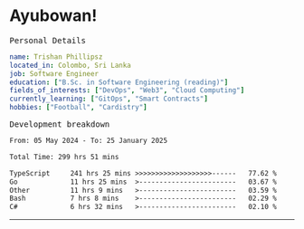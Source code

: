 # Ayubowan!

<samp>Personal Details</samp>

```yaml
name: Trishan Phillipsz
located_in: Colombo, Sri Lanka
job: Software Engineer
education: ["B.Sc. in Software Engineering (reading)"]
fields_of_interests: ["DevOps", "Web3", "Cloud Computing"]
currently_learning: ["GitOps", "Smart Contracts"]
hobbies: ["Football", "Cardistry"]
```

<samp>Development breakdown</samp>

<!--START_SECTION:waka-->

```txt
From: 05 May 2024 - To: 25 January 2025

Total Time: 299 hrs 51 mins

TypeScript     241 hrs 25 mins >>>>>>>>>>>>>>>>>>>------   77.62 %
Go             11 hrs 25 mins  >------------------------   03.67 %
Other          11 hrs 9 mins   >------------------------   03.59 %
Bash           7 hrs 8 mins    >------------------------   02.29 %
C#             6 hrs 32 mins   >------------------------   02.10 %
```

<!--END_SECTION:waka-->

---
